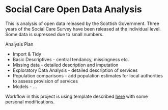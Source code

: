 # Social Care Open Data Analysis

This is analysis of open data released by the Scottish Government. Three years of the Social Care Survey have been released at the individual level. Some data is supressed due to small numbers. 

Analysis Plan

* Import & Tidy
* Basic Descriptives - central tendancy, missingness etc.
* Missing data - detailed description and imputation
* Exploratory Data Analysis - detailed description of services
* Population comparisons - add population estimates for local authorities to assess provision of services
* Models - ...


Workflow in this project is using template described [here](http://blog.jom.link/implementation_basic_reproductible_workflow.html) with some personal modifications. 